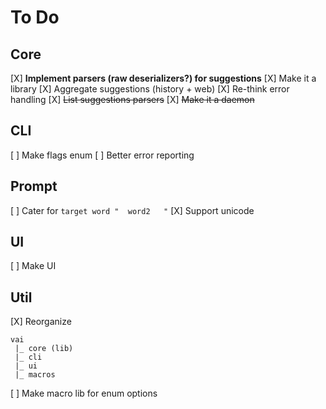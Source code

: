 # To Do

## Core
  [X] **Implement parsers (raw deserializers?) for suggestions**
  [X] Make it a library
  [X] Aggregate suggestions (history + web)
  [X] Re-think error handling
  [X] ~~List suggestions parsers~~
  [X] ~~Make it a daemon~~

## CLI
  [ ] Make flags enum
  [ ] Better error reporting
  
## Prompt
  [ ] Cater for `target word "  word2   "`
  [X] Support unicode
  
## UI
  [ ] Make UI
  
## Util
  [X] Reorganize
```
vai
 |_ core (lib)
 |_ cli
 |_ ui
 |_ macros
```
  [ ] Make macro lib for enum options
